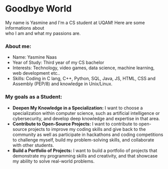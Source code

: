 # Goodbye World
My name is Yasmine and I'm a CS student at UQAM! Here are some informations about\
who I am and what my passions are.
### About me:
- Name: Yasmine Naas
- Year of Study: Third year of my CS bachelor
- Interests: Technology, video games, data science, machine learning, web development etc..
- Skills: Coding in C lang, C++, Python, SQL, Java, JS, HTML, CSS and Assembly (PEP/8) and knowledge in Unix/Linux. 

### My goals as a Student:
- **Deepen My Knowledge in a Specialization:** I want to choose a specialization within computer science, such as artificial intelligence or cybersecurity, and develop deep knowledge and expertise in that area.
- **Contribute to Open-Source Projects:** I want to contribute to open-source projects to improve my coding skills and give back to the community as well as participate in hackathons and coding competitions to challenge myself, build my problem-solving skills, and collaborate with other students.
- **Build a Portfolio of Projects:** I want to build a portfolio of projects that demonstrate my programming skills and creativity, and that showcase my ability to solve real-world problems.


<!---
MinaaBobinaa/MinaaBobinaa is a ✨ special ✨ repository because its `README.md` (this file) appears on your GitHub profile.
You can click the Preview link to take a look at your changes.
--->

